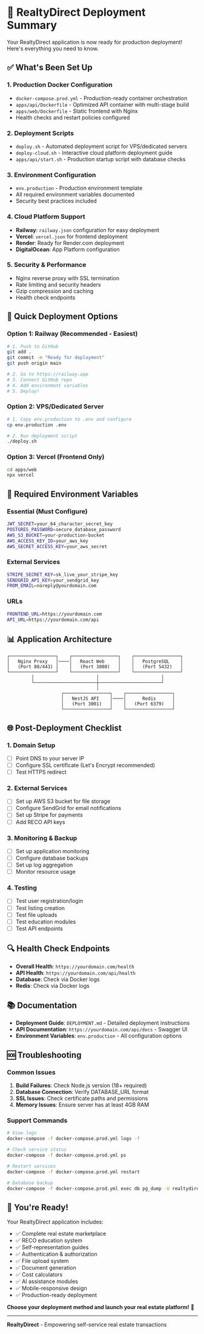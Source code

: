 # 🚀 RealtyDirect Deployment Summary

Your RealtyDirect application is now ready for production deployment! Here's everything you need to know.

## ✅ What's Been Set Up

### 1. **Production Docker Configuration**
- `docker-compose.prod.yml` - Production-ready container orchestration
- `apps/api/Dockerfile` - Optimized API container with multi-stage build
- `apps/web/Dockerfile` - Static frontend with Nginx
- Health checks and restart policies configured

### 2. **Deployment Scripts**
- `deploy.sh` - Automated deployment script for VPS/dedicated servers
- `deploy-cloud.sh` - Interactive cloud platform deployment guide
- `apps/api/start.sh` - Production startup script with database checks

### 3. **Environment Configuration**
- `env.production` - Production environment template
- All required environment variables documented
- Security best practices included

### 4. **Cloud Platform Support**
- **Railway**: `railway.json` configuration for easy deployment
- **Vercel**: `vercel.json` for frontend deployment
- **Render**: Ready for Render.com deployment
- **DigitalOcean**: App Platform configuration

### 5. **Security & Performance**
- Nginx reverse proxy with SSL termination
- Rate limiting and security headers
- Gzip compression and caching
- Health check endpoints

## 🚀 Quick Deployment Options

### Option 1: Railway (Recommended - Easiest)
```bash
# 1. Push to GitHub
git add .
git commit -m "Ready for deployment"
git push origin main

# 2. Go to https://railway.app
# 3. Connect GitHub repo
# 4. Add environment variables
# 5. Deploy!
```

### Option 2: VPS/Dedicated Server
```bash
# 1. Copy env.production to .env and configure
cp env.production .env

# 2. Run deployment script
./deploy.sh
```

### Option 3: Vercel (Frontend Only)
```bash
cd apps/web
npx vercel
```

## 🔧 Required Environment Variables

### Essential (Must Configure)
```bash
JWT_SECRET=your_64_character_secret_key
POSTGRES_PASSWORD=secure_database_password
AWS_S3_BUCKET=your-production-bucket
AWS_ACCESS_KEY_ID=your_aws_key
AWS_SECRET_ACCESS_KEY=your_aws_secret
```

### External Services
```bash
STRIPE_SECRET_KEY=sk_live_your_stripe_key
SENDGRID_API_KEY=your_sendgrid_key
FROM_EMAIL=noreply@yourdomain.com
```

### URLs
```bash
FRONTEND_URL=https://yourdomain.com
API_URL=https://yourdomain.com/api
```

## 📊 Application Architecture

```
┌─────────────────┐    ┌─────────────────┐    ┌─────────────────┐
│   Nginx Proxy   │────│   React Web     │    │   PostgreSQL    │
│   (Port 80/443) │    │   (Port 3000)   │    │   (Port 5432)   │
└─────────────────┘    └─────────────────┘    └─────────────────┘
         │                       │                       │
         └───────────────────────┼───────────────────────┘
                                 │
                    ┌─────────────────┐    ┌─────────────────┐
                    │   NestJS API    │────│      Redis      │
                    │   (Port 3001)   │    │   (Port 6379)   │
                    └─────────────────┘    └─────────────────┘
```

## 🌐 Post-Deployment Checklist

### 1. **Domain Setup**
- [ ] Point DNS to your server IP
- [ ] Configure SSL certificate (Let's Encrypt recommended)
- [ ] Test HTTPS redirect

### 2. **External Services**
- [ ] Set up AWS S3 bucket for file storage
- [ ] Configure SendGrid for email notifications
- [ ] Set up Stripe for payments
- [ ] Add RECO API keys

### 3. **Monitoring & Backup**
- [ ] Set up application monitoring
- [ ] Configure database backups
- [ ] Set up log aggregation
- [ ] Monitor resource usage

### 4. **Testing**
- [ ] Test user registration/login
- [ ] Test listing creation
- [ ] Test file uploads
- [ ] Test education modules
- [ ] Test API endpoints

## 🔍 Health Check Endpoints

- **Overall Health**: `https://yourdomain.com/health`
- **API Health**: `https://yourdomain.com/api/health`
- **Database**: Check via Docker logs
- **Redis**: Check via Docker logs

## 📚 Documentation

- **Deployment Guide**: `DEPLOYMENT.md` - Detailed deployment instructions
- **API Documentation**: `https://yourdomain.com/api/docs` - Swagger UI
- **Environment Variables**: `env.production` - All configuration options

## 🆘 Troubleshooting

### Common Issues
1. **Build Failures**: Check Node.js version (18+ required)
2. **Database Connection**: Verify DATABASE_URL format
3. **SSL Issues**: Check certificate paths and permissions
4. **Memory Issues**: Ensure server has at least 4GB RAM

### Support Commands
```bash
# View logs
docker-compose -f docker-compose.prod.yml logs -f

# Check service status
docker-compose -f docker-compose.prod.yml ps

# Restart services
docker-compose -f docker-compose.prod.yml restart

# Database backup
docker-compose -f docker-compose.prod.yml exec db pg_dump -U realtydirect realtydirect_prod > backup.sql
```

## 🎉 You're Ready!

Your RealtyDirect application includes:
- ✅ Complete real estate marketplace
- ✅ RECO education system
- ✅ Self-representation guides
- ✅ Authentication & authorization
- ✅ File upload system
- ✅ Document generation
- ✅ Cost calculators
- ✅ AI assistance modules
- ✅ Mobile-responsive design
- ✅ Production-ready deployment

**Choose your deployment method and launch your real estate platform!** 🚀

---

**RealtyDirect** - Empowering self-service real estate transactions
